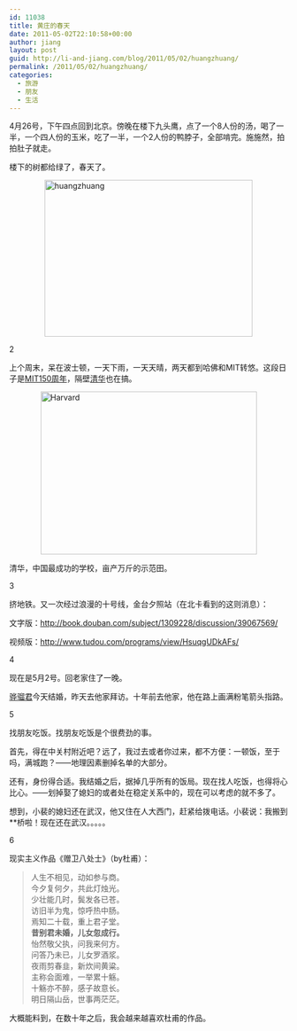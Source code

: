 ```yaml
---
id: 11038
title: 黄庄的春天
date: 2011-05-02T22:10:58+00:00
author: jiang
layout: post
guid: http://li-and-jiang.com/blog/2011/05/02/huangzhuang/
permalink: /2011/05/02/huangzhuang/
categories:
  - 旅游
  - 朋友
  - 生活
---
```

4月26号，下午四点回到北京。傍晚在楼下九头鹰，点了一个8人份的汤，喝了一半，一个四人份的玉米，吃了一半，一个2人份的鸭脖子，全部啃完。施施然，拍拍肚子就走。

楼下的树都给绿了，春天了。

<img style="border-right-width: 0px; display: block; float: none; border-top-width: 0px; border-bottom-width: 0px; margin-left: auto; border-left-width: 0px; margin-right: auto" title="huangzhuang" border="0" alt="huangzhuang" src="http://li-and-jiang.com/blog/wp-content/uploads/2011/05/huangzhuang-thumb.jpg" width="376" height="283" />

2

上个周末，呆在波士顿，一天下雨，一天天晴，两天都到哈佛和MIT转悠。这段日子是<a href="http://mit150.mit.edu/" target="_blank">MIT150周年</a>，隔壁<a href="http://100.tsinghua.edu.cn/" target="_blank">清华</a>也在搞。

[<img style="border-right-width: 0px; display: block; float: none; border-top-width: 0px; border-bottom-width: 0px; margin-left: auto; border-left-width: 0px; margin-right: auto" title="Harvard" border="0" alt="Harvard" src="http://li-and-jiang.com/blog/wp-content/uploads/2011/05/harvard-thumb.jpg" width="391" height="294" />](http://li-and-jiang.com/blog/wp-content/uploads/2011/05/harvard.jpg) 

清华，中国最成功的学校，亩产万斤的示范田。

3

挤地铁。又一次经过浪漫的十号线，金台夕照站（在北卡看到的这则消息）：

文字版：<http://book.douban.com/subject/1309228/discussion/39067569/>

视频版：<http://www.tudou.com/programs/view/HsuqgUDkAFs/>

4

现在是5月2号。回老家住了一晚。

<a href="http://li-and-jiang.com/blog/2006/06/10/%E5%90%BE%E4%B8%8E%E4%BA%8C%E4%B8%89%E5%AD%90%EF%BC%8C%E5%B9%B3%E7%94%9F%E7%BB%93%E4%BA%A4%E6%B7%B1%E2%80%94%E2%80%94%E9%AA%85%E9%AA%9D%E5%92%8C%E6%88%91%EF%BC%9A%E4%B8%80%E6%AE%B5%E4%BC%9A%E5%BF%83/" target="_blank">骅骝君</a>今天结婚，昨天去他家拜访。十年前去他家，他在路上画满粉笔箭头指路。

5

找朋友吃饭。找朋友吃饭是个很费劲的事。

首先，得在中关村附近吧？远了，我过去或者你过来，都不方便：一顿饭，至于吗，满城跑？——地理因素删掉名单的大部分。

还有，身份得合适。我结婚之后，据掉几乎所有的饭局。现在找人吃饭，也得将心比心。——划掉娶了媳妇的或者处在稳定关系中的，现在可以考虑的就不多了。

想到，小裴的媳妇还在武汉，他又住在人大西门，赶紧给拨电话。小裴说：我搬到**桥啦！现在还在武汉。。。。。

6

现实主义作品《赠卫八处士》（by杜甫）：

> 人生不相见，动如参与商。&#160;&#160;&#160;   
> 今夕复何夕，共此灯烛光。&#160;&#160;&#160;   
> 少壮能几时，鬓发各已苍。&#160;&#160;&#160;   
> 访旧半为鬼，惊呼热中肠。&#160;&#160;&#160;   
> 焉知二十载，重上君子堂。&#160;&#160;&#160;   
> **昔别君未婚，儿女忽成行。**&#160;&#160;&#160;   
> 怡然敬父执，问我来何方。&#160;&#160;&#160;   
> 问答乃未已，儿女罗酒浆。&#160;&#160;&#160;   
> 夜雨剪春韭，新炊间黄粱。&#160;&#160;&#160;   
> 主称会面难，一举累十觞。&#160;&#160;&#160;   
> 十觞亦不醉，感子故意长。&#160;&#160;&#160;   
> 明日隔山岳，世事两茫茫。

大概能料到，在数十年之后，我会越来越喜欢杜甫的作品。